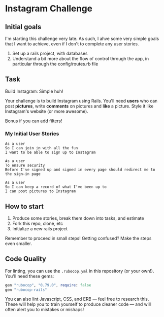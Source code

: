 Instagram Challenge
===================

## Initial goals

I'm starting this challenge very late. As such, I ahve some very simple goals that I want to achieve, even if I don't to complete any user stories.
1. Set up a rails project, with databases
2. Understand a bit more about the flow of control through the app, in particular through the config/routes.rb file

## Task

Build Instagram: Simple huh!

Your challenge is to build Instagram using Rails. You'll need **users** who can post **pictures**, write **comments** on pictures and **like** a picture. Style it like Instagram's website (or more awesome).

Bonus if you can add filters!


### My Initial User Stories

```
As a user
So I can join in with all the fun
I want to be able to sign up to Instagram
```
```
As a user
To ensure security
Before I've signed up and signed in every page should redirect me to the sign-in page
```
```
As a user
So I can keep a record of what I've been up to
I can post pictures to Instagram
```

## How to start

1. Produce some stories, break them down into tasks, and estimate
2. Fork this repo, clone, etc
3. Initialize a new rails project

Remember to proceed in small steps! Getting confused? Make the steps even smaller.

## Code Quality

For linting, you can use the `.rubocop.yml` in this repository (or your own!).
You'll need these gems:

```ruby
gem "rubocop", "0.79.0", require: false
gem "rubocop-rails"
```

You can also lint Javascript, CSS, and ERB — feel free to research this. These
will help you to train yourself to produce cleaner code — and will often alert
you to mistakes or mishaps!
